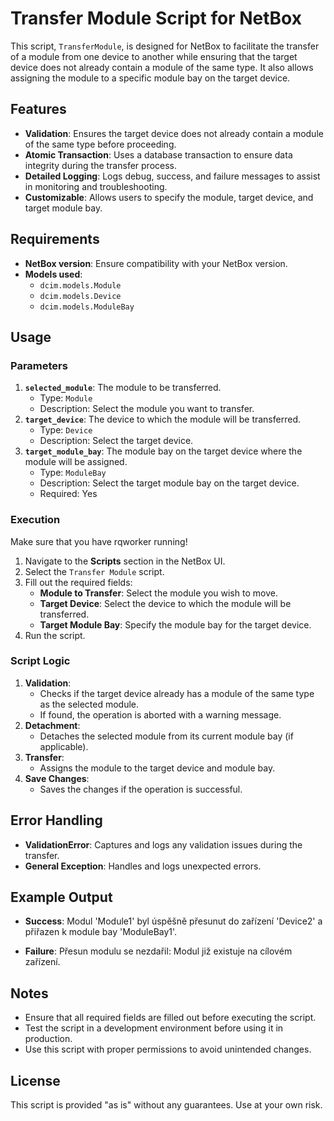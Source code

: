 # Transfer Module Script for NetBox

This script, `TransferModule`, is designed for NetBox to facilitate the transfer of a module from one device to another while ensuring that the target device does not already contain a module of the same type. It also allows assigning the module to a specific module bay on the target device.

## Features
- **Validation**: Ensures the target device does not already contain a module of the same type before proceeding.
- **Atomic Transaction**: Uses a database transaction to ensure data integrity during the transfer process.
- **Detailed Logging**: Logs debug, success, and failure messages to assist in monitoring and troubleshooting.
- **Customizable**: Allows users to specify the module, target device, and target module bay.

## Requirements
- **NetBox version**: Ensure compatibility with your NetBox version.
- **Models used**:
  - `dcim.models.Module`
  - `dcim.models.Device`
  - `dcim.models.ModuleBay`

## Usage

### Parameters
1. **`selected_module`**: The module to be transferred.
   - Type: `Module`
   - Description: Select the module you want to transfer.
2. **`target_device`**: The device to which the module will be transferred.
   - Type: `Device`
   - Description: Select the target device.
3. **`target_module_bay`**: The module bay on the target device where the module will be assigned.
   - Type: `ModuleBay`
   - Description: Select the target module bay on the target device.
   - Required: Yes

### Execution
Make sure that you have rqworker running!
1. Navigate to the **Scripts** section in the NetBox UI.
2. Select the `Transfer Module` script.
3. Fill out the required fields:
   - **Module to Transfer**: Select the module you wish to move.
   - **Target Device**: Select the device to which the module will be transferred.
   - **Target Module Bay**: Specify the module bay for the target device.
4. Run the script.

### Script Logic
1. **Validation**:
   - Checks if the target device already has a module of the same type as the selected module.
   - If found, the operation is aborted with a warning message.
2. **Detachment**:
   - Detaches the selected module from its current module bay (if applicable).
3. **Transfer**:
   - Assigns the module to the target device and module bay.
4. **Save Changes**:
   - Saves the changes if the operation is successful.

## Error Handling
- **ValidationError**: Captures and logs any validation issues during the transfer.
- **General Exception**: Handles and logs unexpected errors.

## Example Output
- **Success**:
Modul 'Module1' byl úspěšně přesunut do zařízení 'Device2' a přiřazen k module bay 'ModuleBay1'.

- **Failure**:
Přesun modulu se nezdařil: Modul již existuje na cílovém zařízení.

## Notes
- Ensure that all required fields are filled out before executing the script.
- Test the script in a development environment before using it in production.
- Use this script with proper permissions to avoid unintended changes.

## License
This script is provided "as is" without any guarantees. Use at your own risk.
